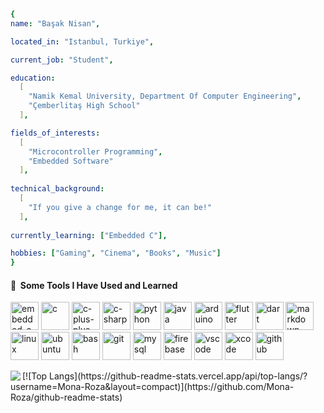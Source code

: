```yaml
{
name: "Başak Nisan",

located_in: "Istanbul, Turkiye",

current_job: "Student",

education:
  [
    "Namik Kemal University, Department Of Computer Engineering",
    "Çemberlitaş High School"
  ],

fields_of_interests:
  [
    "Microcontroller Programming",
    "Embedded Software"
  ],
  
technical_background:
  [
    "If you give a change for me, it can be!"
  ],
  
currently_learning: ["Embedded C"],

hobbies: ["Gaming", "Cinema", "Books", "Music"]
}
```
<h4> 🚀 &nbsp;Some Tools I Have Used and Learned</h2>
<p align="left">

<img src="https://cdn.jsdelivr.net/gh/devicons/devicon/icons/embeddedc/embeddedc-original-wordmark.svg" alt="embedded-c" width="45" height="45"/>
<img src="https://cdn.jsdelivr.net/gh/devicons/devicon/icons/c/c-original.svg" alt="c" width="45" height="45"/>
<img src="https://cdn.jsdelivr.net/gh/devicons/devicon/icons/cplusplus/cplusplus-original.svg" alt="c-plus-plus" width="45" height="45"/>
<img src="https://cdn.jsdelivr.net/gh/devicons/devicon/icons/csharp/csharp-original.svg" alt="c-sharp" width="45" height="45"/>
<img src="https://cdn.jsdelivr.net/gh/devicons/devicon/icons/python/python-original.svg" alt="python" width="45" height="45"/>
<img src="https://cdn.jsdelivr.net/gh/devicons/devicon/icons/java/java-original.svg" alt="java" width="45" height="45"/>
<img src="https://cdn.jsdelivr.net/gh/devicons/devicon/icons/arduino/arduino-original.svg" alt="arduino" width="45" height="45"/>
<img src="https://cdn.jsdelivr.net/gh/devicons/devicon/icons/flutter/flutter-original.svg" alt="flutter" width="45" height="45"/>
<img src="https://cdn.jsdelivr.net/gh/devicons/devicon/icons/dart/dart-original.svg" alt="dart" width="45" height="45"/>
<img src="https://cdn.jsdelivr.net/gh/devicons/devicon/icons/markdown/markdown-original.svg" alt="markdown" width="45" height="45"/>

<img src="https://cdn.jsdelivr.net/gh/devicons/devicon/icons/linux/linux-original.svg" alt="linux" width="45" height="45"/>
<img src="https://cdn.jsdelivr.net/gh/devicons/devicon/icons/ubuntu/ubuntu-plain.svg" alt="ubuntu" width="45" height="45"/>
<img src="https://cdn.jsdelivr.net/gh/devicons/devicon/icons/bash/bash-original.svg" alt="bash" width="45" height="45"/>
<img src="https://cdn.jsdelivr.net/gh/devicons/devicon/icons/git/git-original.svg" alt="git" width="45" height="45"/>
 
<img src="https://cdn.jsdelivr.net/gh/devicons/devicon/icons/mysql/mysql-original.svg" alt="mysql" width="45" height="45"/>
<img src="https://cdn.jsdelivr.net/gh/devicons/devicon/icons/firebase/firebase-plain.svg" alt="firebase" width="45" height="45"/>
 
<img src="https://cdn.jsdelivr.net/gh/devicons/devicon/icons/vscode/vscode-original.svg" alt="vscode" width="45" height="45"/>
<img src="https://cdn.jsdelivr.net/gh/devicons/devicon/icons/xcode/xcode-original.svg" alt="xcode" width="45" height="45"/>
<img src="https://cdn.jsdelivr.net/gh/devicons/devicon/icons/github/github-original.svg" alt="github" width="45" height="45"/>
</p>
<a><img align="left" src="https://github-readme-stats.vercel.app/api?username=Mona-Roza&count_private=true&show_icons=true"  /></a>
[![Top Langs](https://github-readme-stats.vercel.app/api/top-langs/?username=Mona-Roza&layout=compact)](https://github.com/Mona-Roza/github-readme-stats)





